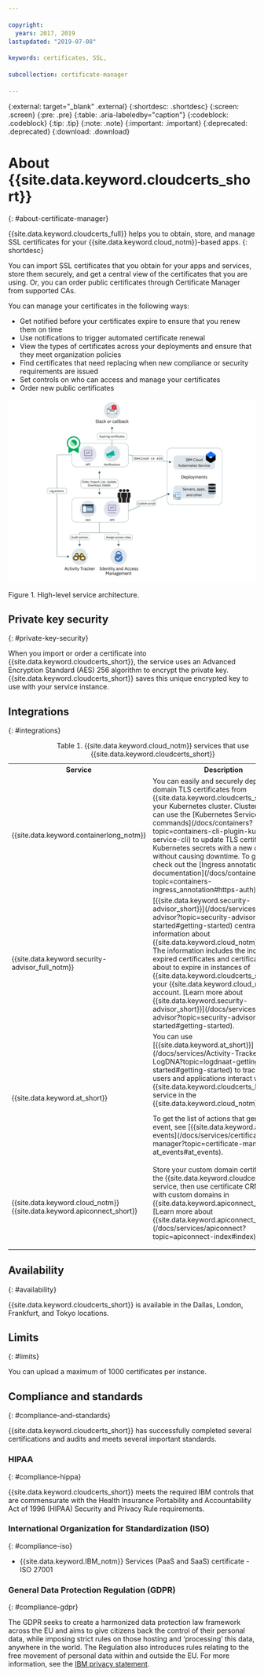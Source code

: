 ```yaml
---

copyright:
  years: 2017, 2019
lastupdated: "2019-07-08"

keywords: certificates, SSL,

subcollection: certificate-manager

---
```


{:external: target="_blank" .external}
{:shortdesc: .shortdesc}
{:screen: .screen}
{:pre: .pre}
{:table: .aria-labeledby="caption"}
{:codeblock: .codeblock}
{:tip: .tip}
{:note: .note}
{:important: .important}
{:deprecated: .deprecated}
{:download: .download}

# About {{site.data.keyword.cloudcerts_short}}
{: #about-certificate-manager}

{{site.data.keyword.cloudcerts_full}} helps you to obtain, store, and manage SSL certificates for your {{site.data.keyword.cloud_notm}}-based apps.
{: shortdesc}

You can import SSL certificates that you obtain for your apps and services, store them securely, and get a central view of the certificates that you are using. Or, you can order public certificates through Certificate Manager from supported CAs.

You can manage your certificates in the following ways:

* Get notified before your certificates expire to ensure that you renew them on time  
* Use notifications to trigger automated certificate renewal  
* View the types of certificates across your deployments and ensure that they meet organization policies  
* Find certificates that need replacing when new compliance or security requirements are issued  
* Set controls on who can access and manage your certificates
* Order new public certificates


![High-level service architecture diagram](images/high-level-architecture.png)
<caption>Figure 1. High-level service architecture.</caption>


## Private key security
{: #private-key-security}

When you import or order a certificate into {{site.data.keyword.cloudcerts_short}}, the service uses an Advanced Encryption Standard (AES) 256 algorithm to encrypt the private key. {{site.data.keyword.cloudcerts_short}} saves this unique encrypted key to use with your service instance.

## Integrations
{: #integrations}

<table>
<caption>Table 1. {{site.data.keyword.cloud_notm}} services that use {{site.data.keyword.cloudcerts_short}}</caption>
  <tr>
    <th> Service </th>
    <th> Description </th>
  </tr>
  <tr>
    <td>{{site.data.keyword.containerlong_notm}}</td>
    <td>You can easily and securely deploy custom domain TLS certificates from {{site.data.keyword.cloudcerts_short}} to your Kubernetes cluster. Cluster admins can use the [Kubernetes Service plug-in commands](/docs/containers?topic=containers-cli-plugin-kubernetes-service-cli) to update TLS certificates as Kubernetes secrets with a new certificate without causing downtime. To get started, check out the [Ingress annotations in the documentation](/docs/containers?topic=containers-ingress_annotation#https-auth).</td>
  </tr>
  <tr>
    <td>{{site.data.keyword.security-advisor_full_notm}}</td>
    <td>[{{site.data.keyword.security-advisor_short}}](/docs/services/security-advisor?topic=security-advisor-getting-started#getting-started) centralizes the information about {{site.data.keyword.cloud_notm}} services. The information includes the indication of expired certificates and certificates that are about to expire in instances of {{site.data.keyword.cloudcerts_short}} in your {{site.data.keyword.cloud_notm}} account. [Learn more about {{site.data.keyword.security-advisor_short}}](/docs/services/security-advisor?topic=security-advisor-getting-started#getting-started).</td>
  </tr>
  <tr>
    <td>{{site.data.keyword.at_short}}</td>
    <td>You can use [{{site.data.keyword.at_short}}](/docs/services/Activity-Tracker-with-LogDNA?topic=logdnaat-getting-started#getting-started) to track how users and applications interact with the {{site.data.keyword.cloudcerts_long_notm}} service in the {{site.data.keyword.cloud_notm}}.
    <p>To get the list of actions that generate an event, see [{{site.data.keyword.at_short}} events](/docs/services/certificate-manager?topic=certificate-manager-at_events#at_events).</p></td>
  </tr>
  <tr>
    <td>{{site.data.keyword.cloud_notm}} {{site.data.keyword.apiconnect_short}}</td>
    <td>Store your custom domain certificates in the {{site.data.keyword.cloudcerts_short}} service, then use certificate CRNs to bind with custom domains in {{site.data.keyword.apiconnect_short}}. [Learn more about {{site.data.keyword.apiconnect_short}}](/docs/services/apiconnect?topic=apiconnect-index#index).</p></td>
  </tr>
</table>

## Availability
{: #availability}

{{site.data.keyword.cloudcerts_short}} is available in the Dallas, London, Frankfurt, and Tokyo locations.



## Limits
{: #limits}

You can upload a maximum of 1000 certificates per instance.

## Compliance and standards
{: #compliance-and-standards}

{{site.data.keyword.cloudcerts_short}} has successfully completed several certifications and audits and meets several important standards.

### HIPAA
{: #compliance-hippa}

{{site.data.keyword.cloudcerts_short}} meets the required IBM controls that are commensurate with the Health Insurance Portability and Accountability Act of 1996 (HIPAA) Security and Privacy Rule requirements.

### International Organization for Standardization (ISO)
{: #compliance-iso}

* {{site.data.keyword.IBM_notm}} Services (PaaS and SaaS) certificate - ISO 27001

### General Data Protection Regulation (GDPR)
{: #compliance-gdpr}

The GDPR seeks to create a harmonized data protection law framework across the EU and aims to give citizens back the control of their personal data, while imposing strict rules on those hosting and ‘processing’ this data, anywhere in the world. The Regulation also introduces rules relating to the free movement of personal data within and outside the EU. For more information, see the [IBM privacy statement](https://www.ibm.com/privacy/).
